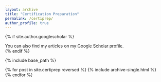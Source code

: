 ```yaml
---
layout: archive
title: "Certification Preparation"
permalink: /certiprep/
author_profile: true
---
```


{% if site.author.googlescholar %}
  <div class="wordwrap">You can also find my articles on <a href="{{site.author.googlescholar}}">my Google Scholar profile</a>.</div>
{% endif %}

{% include base_path %}

{% for post in site.certiprep reversed %}
  {% include archive-single.html %}
{% endfor %}
